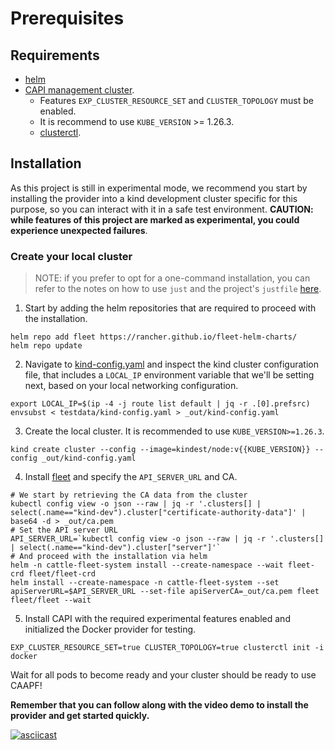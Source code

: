 # Prerequisites

## Requirements

- [helm](https://helm.sh/)
- [CAPI management cluster](https://cluster-api.sigs.k8s.io/).
    - Features `EXP_CLUSTER_RESOURCE_SET` and `CLUSTER_TOPOLOGY` must be enabled.
    - It is recommend to use `KUBE_VERSION` >= 1.26.3.
    - [clusterctl](https://cluster-api.sigs.k8s.io/user/quick-start.html?highlight=clusterctl#install-clusterctl).

## Installation

As this project is still in experimental mode, we recommend you start by installing the provider into a kind development cluster specific for this purpose, so you can interact with it in a safe test environment. **CAUTION: while features of this project are marked as experimental, you could experience unexpected failures**.

### Create your local cluster

> NOTE: if you prefer to opt for a one-command installation, you can refer to the notes on how to use `just` and the project's `justfile` [here](../developers/development.md).

1. Start by adding the helm repositories that are required to proceed with the installation.
```
helm repo add fleet https://rancher.github.io/fleet-helm-charts/
helm repo update
```
2. Navigate to [kind-config.yaml](../../../../testdata/kind-config.yaml) and inspect the kind cluster configuration file, that includes a `LOCAL_IP` environment variable that we'll be setting next, based on your local networking configuration.
```
export LOCAL_IP=$(ip -4 -j route list default | jq -r .[0].prefsrc)
envsubst < testdata/kind-config.yaml > _out/kind-config.yaml
```
3. Create the local cluster. It is recommended to use `KUBE_VERSION>=1.26.3`.
```
kind create cluster --config --image=kindest/node:v{{KUBE_VERSION}} --config _out/kind-config.yaml
```
4. Install [fleet](https://github.com/rancher/fleet) and specify the `API_SERVER_URL` and CA.
```
# We start by retrieving the CA data from the cluster
kubectl config view -o json --raw | jq -r '.clusters[] | select(.name=="kind-dev").cluster["certificate-authority-data"]' | base64 -d > _out/ca.pem
# Set the API server URL
API_SERVER_URL=`kubectl config view -o json --raw | jq -r '.clusters[] | select(.name=="kind-dev").cluster["server"]'`
# And proceed with the installation via helm
helm -n cattle-fleet-system install --create-namespace --wait fleet-crd fleet/fleet-crd
helm install --create-namespace -n cattle-fleet-system --set apiServerURL=$API_SERVER_URL --set-file apiServerCA=_out/ca.pem fleet fleet/fleet --wait
```
5. Install CAPI with the required experimental features enabled and initialized the Docker provider for testing.
```
EXP_CLUSTER_RESOURCE_SET=true CLUSTER_TOPOLOGY=true clusterctl init -i docker
```

Wait for all pods to become ready and your cluster should be ready to use CAAPF!

**Remember that you can follow along with the video demo to install the provider and get started quickly.**

[![asciicast](https://asciinema.org/a/659626.svg)](https://asciinema.org/a/659626)

